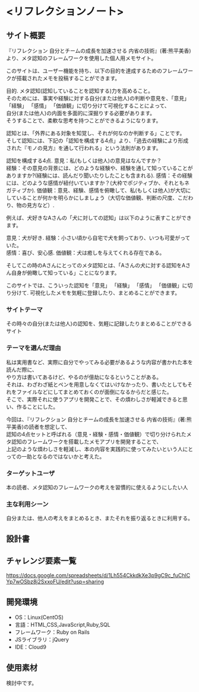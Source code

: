 # <リフレクションノート>

## サイト概要
『リフレクション 自分とチームの成長を加速させる 内省の技術』(著:熊平美香)より、メタ認知のフレームワークを使用した個人用メモサイト。

このサイトは、ユーザー機能を持ち、以下の目的を達成するためのフレームワークが搭載されたメモを投稿することができます。

目的. 
メタ認知(認知していることを認知する)力を高めること。  
そのためには、事実や経験に対する自分(または他人)の判断や意見を、「意見」 「経験」 「感情」 「価値観」に切り分けて可視化することによって、  
自分(または他人)の内面を多面的に深掘りする必要があります。  
そうすることで、柔軟な思考を持つことができるようになります。  


認知とは、「外界にある対象を知覚し、それが何なのか判断する」ことです。  
そして認知には、下記の「認知を構成する4点」より、「過去の経験により形成された『モノの見方』を通して行われる」という法則があります。  

認知を構成する4点. 
意見：私(もしくは他人)の意見はなんですか？  
経験：その意見の背景には、どのような経験や、経験を通して知っていることがありますか?(経験には、読んだり聞いたりしたことも含まれる). 
感情：その経験には、どのような感情が紐付いていますか？(大枠でポジティブか、それともネガティブか). 
価値観：意見、経験、感情を俯瞰して、私(もしくは他人)が大切にしていることが何かを明らかにしましょう（大切な価値観、判断の尺度、こだわり、物の見方など）. 


例えば、犬好きなAさんの「犬に対しての認知」は以下のように表すことができます。  

意見：犬が好き. 
経験：小さい頃から自宅で犬を飼っており、いつも可愛がっていた。  
感情：喜び、安心感. 
価値観：犬は癒しを与えてくれる存在である。  

そしてこの時のAさんにとってのメタ認知とは、「Aさんの犬に対する認知をAさん自身が俯瞰して知っている」ことになります。  


このサイトでは、こういった認知を「意見」 「経験」 「感情」 「価値観」に切り分けて. 
可視化したメモを気軽に登録したり、まとめることができます。  


### サイトテーマ
その時々の自分(または他人)の認知を、気軽に記録したりまとめることができるサイト


### テーマを選んだ理由
私は実用書など、実際に自分でやってみる必要があるような内容が書かれた本を読んだ際に、  
やり方は書いてあるけど、やるのが億劫になるということがある。  
それは、わざわざ紙とペンを用意しなくてはいけなかったり、書いたとしてもそれをファイルなどにしてまとめておくのが面倒になるからだと感じた。  
そこで、実際それに使うアプリを開発ことで、その煩わしさが軽減できると思い、作ることにした。  

今回は、『リフレクション 自分とチームの成長を加速させる 内省の技術』(著:熊平美香)の読者を想定して、  
認知の4点セットと呼ばれる（意見・経験・感情・価値観）で切り分けられたメタ認知のフレームワークを搭載したメモアプリを開発することで、  
上記のような煩わしさを軽減し、本の内容を実践的に使ってみたいという人にとっての一助となるのではないかと考えた。  


### ターゲットユーザ
本の読者、メタ認知のフレームワークの考えを習慣的に使えるようにしたい人


### 主な利用シーン
自分または、他人の考えをまとめるとき、またそれを振り返るときに利用する。


## 設計書

## チャレンジ要素一覧

https://docs.google.com/spreadsheets/d/1Lh554CkkdkXe3p9gC9c_fuChlCYp7wOSbz8j2SxxoFU/edit?usp=sharing
## 開発環境
- OS：Linux(CentOS)
- 言語：HTML,CSS,JavaScript,Ruby,SQL
- フレームワーク：Ruby on Rails
- JSライブラリ：jQuery
- IDE：Cloud9

## 使用素材
検討中です。
